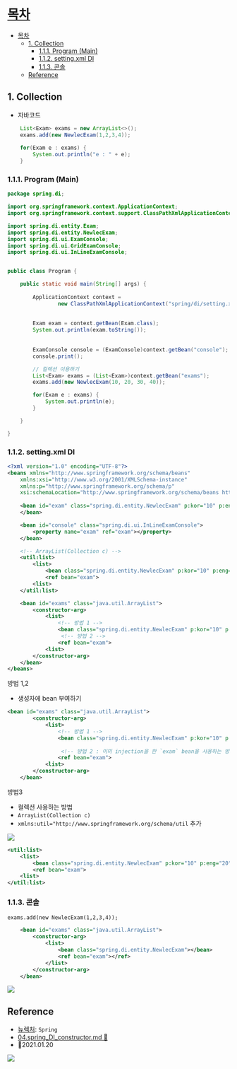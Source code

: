 # [목차](#목차)
- [목차](#목차)
  - [1. Collection](#1-collection)
    - [1.1.1. Program (Main)](#111-program-main)
    - [1.1.2. setting.xml DI](#112-settingxml-di)
    - [1.1.3. 콘솔](#113-콘솔)
  - [Reference](#reference)


## 1. Collection
- 자바코드
```java
    List<Exam> exams = new ArrayList<>();
	exams.add(new NewlecExam(1,2,3,4));
		
    for(Exam e : exams) {
        System.out.println("e : " + e);
    }
```
### 1.1.1. Program (Main)
```java
package spring.di;

import org.springframework.context.ApplicationContext;
import org.springframework.context.support.ClassPathXmlApplicationContext;

import spring.di.entity.Exam;
import spring.di.entity.NewlecExam;
import spring.di.ui.ExamConsole;
import spring.di.ui.GridExamConsole;
import spring.di.ui.InLineExamConsole;


public class Program {

	public static void main(String[] args) {
		
		ApplicationContext context = 
				new ClassPathXmlApplicationContext("spring/di/setting.xml");
		
		
		Exam exam = context.getBean(Exam.class);
		System.out.println(exam.toString());
		
		
		ExamConsole console = (ExamConsole)context.getBean("console");
		console.print();

        // 컬렉션 이용하기
        List<Exam> exams = (List<Exam>)context.getBean("exams");
        exams.add(new NewlecExam(10, 20, 30, 40));

        for(Exam e : exams) {
            System.out.println(e);
        }

	}

}
```
### 1.1.2. setting.xml DI

```xml
<?xml version="1.0" encoding="UTF-8"?>
<beans xmlns="http://www.springframework.org/schema/beans"
	xmlns:xsi="http://www.w3.org/2001/XMLSchema-instance"
	xmlns:p="http://www.springframework.org/schema/p"
	xsi:schemaLocation="http://www.springframework.org/schema/beans http://www.springframework.org/schema/beans/spring-beans.xsd">
	
	<bean id="exam" class="spring.di.entity.NewlecExam" p:kor="10" p:eng="20" p:math="30" p:com="40">
    </bean>

	<bean id="console" class="spring.di.ui.InLineExamConsole">
		<property name="exam" ref="exam"></property>
	</bean>

    <!-- ArrayList(Collection c) -->
    <util:list>
        <list>
            <bean class="spring.di.entity.NewlecExam" p:kor="10" p:eng="20" p:math="30" p:com="40"/>
            <ref bean="exam">
        <list>
    </util:list>

    <bean id="exams" class="java.util.ArrayList">
        <constructor-arg>
            <list>
                <!-- 방법 1 -->
                <bean class="spring.di.entity.NewlecExam" p:kor="10" p:eng="20" p:math="30" p:com="40"/>
                 <!-- 방법 2 -->
                <ref bean="exam">
            <list>
        </constructor-arg>
    </bean>
</beans>
```

방법 1,2 
- 생성자에 bean 부여하기

```xml
<bean id="exams" class="java.util.ArrayList">
        <constructor-arg>
            <list>
                <!-- 방법 1 -->
                <bean class="spring.di.entity.NewlecExam" p:kor="10" p:eng="20" p:math="30" p:com="40"/>
                 
                 <!-- 방법 2 : 이미 injection을 한 `exam` bean을 사용하는 방법-->
                <ref bean="exam">
            <list>
        </constructor-arg>
    </bean>
```

방법3
- 컬렉션 사용하는 방법
- `ArrayList(Collection c)`
- `xmlns:util="http://www.springframework.org/schema/util` 추가

![](https://images.velog.io/images/withcolinsong/post/c9717823-8598-415f-b09b-54d1b14002eb/image.png)

```xml
<util:list>
    <list>
        <bean class="spring.di.entity.NewlecExam" p:kor="10" p:eng="20" p:math="30" p:com="40"/>
        <ref bean="exam">
    <list>
</util:list>

```

### 1.1.3. 콘솔
```xml
exams.add(new NewlecExam(1,2,3,4));

	<bean id="exams" class="java.util.ArrayList">
		<constructor-arg>
			<list>
				<bean class="spring.di.entity.NewlecExam"></bean>
				<ref bean="exam"></ref>
			</list>
		</constructor-arg>
	</bean>
```

![](https://images.velog.io/images/withcolinsong/post/ea11fd6a-3a0f-445b-b406-7c26db4785ff/image.png)


## Reference
- [뉴렉처](https://www.youtube.com): `Spring`
- [04.spring_DI_constructor.md 📁](04.spring_DI_constructor.md)
- 🎈2021.01.20

![](https://images.velog.io/images/withcolinsong/post/8dc5159f-5174-49f0-8cca-748d6cd38345/image.png)